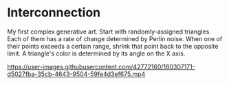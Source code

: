 # Interconnection
My first complex generative art.
Start with randomly-assigned triangles. Each of them has a rate of change determined by Perlin noise. When one of their points exceeds a certain range, shrink that point back to the opposite limit. A triangle's color is determined by its angle on the X axis.


https://user-images.githubusercontent.com/42772160/180307171-d5027fba-35cb-4643-9504-59fe4d3ef675.mp4

